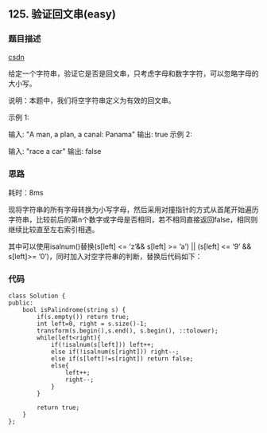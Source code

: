 ## 125. 验证回文串(easy)
### 题目描述
[csdn](https://blog.csdn.net/my_clear_mind/article/details/81508063)

给定一个字符串，验证它是否是回文串，只考虑字母和数字字符，可以忽略字母的大小写。

说明：本题中，我们将空字符串定义为有效的回文串。

示例 1:

输入: "A man, a plan, a canal: Panama"
输出: true
示例 2:

输入: "race a car"
输出: false


### 思路

耗时：8ms

现将字符串的所有字母转换为小写字母，然后采用对撞指针的方式从首尾开始遍历字符串，比较前后的第n个数字或字母是否相同，若不相同直接返回false，相同则继续比较直至左右索引相遇。

其中可以使用isalnum()替换(s[left] <= ‘z’&& s[left] >= ‘a’) || (s[left] <= ‘9’ && s[left]>= ‘0’)，同时加入对空字符串的判断，替换后代码如下：

### 代码
```
class Solution {
public:
    bool isPalindrome(string s) {
        if(s.empty()) return true;
        int left=0, right = s.size()-1;
        transform(s.begin(),s.end(), s.begin(), ::tolower);
        while(left<right){
            if(!isalnum(s[left])) left++;
            else if(!isalnum(s[right])) right--;
            else if(s[left]!=s[right]) return false;
            else{
                left++;
                right--;
            }
        }
        
        return true;
    }
};
```
